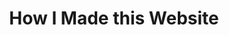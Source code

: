 ---
title: "How I Made this Website"
description: ""
draft: false
bg_image: "images/blog/sunrise-post.jpg"
---
